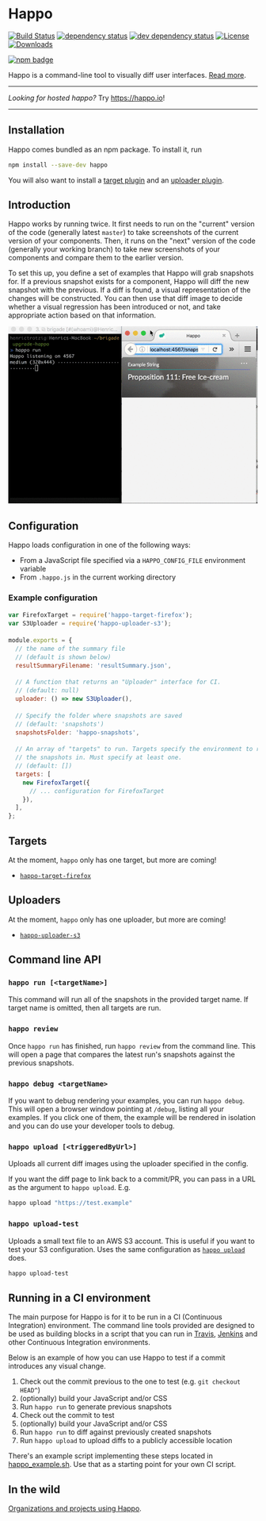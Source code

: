 # Happo

[![Build Status][travis-svg]][travis-url]
[![dependency status][deps-svg]][deps-url]
[![dev dependency status][dev-deps-svg]][dev-deps-url]
[![License][license-image]][license-url]
[![Downloads][downloads-image]][downloads-url]

[![npm badge][npm-badge-png]][package-url]

[package-url]: https://npmjs.org/package/happo
[travis-svg]: https://travis-ci.org/Galooshi/happo.svg
[travis-url]: https://travis-ci.org/Galooshi/happo
[deps-svg]: https://david-dm.org/Galooshi/happo.svg
[deps-url]: https://david-dm.org/Galooshi/happo
[dev-deps-svg]: https://david-dm.org/Galooshi/happo/dev-status.svg
[dev-deps-url]: https://david-dm.org/Galooshi/happo#info=devDependencies
[npm-badge-png]: https://nodei.co/npm/happo.png?downloads=true&stars=true
[license-image]: http://img.shields.io/npm/l/happo.svg
[license-url]: LICENSE
[downloads-image]: http://img.shields.io/npm/dm/happo.svg
[downloads-url]: http://npm-stat.com/charts.html?package=happo

Happo is a command-line tool to visually diff user interfaces. [Read
more][end-of-visual-regressions].

[end-of-visual-regressions]: https://medium.com/brigade-engineering/the-end-of-visual-regressions-b6b5c3d810f

***
*Looking for hosted happo?* Try https://happo.io!
***

## Installation

Happo comes bundled as an npm package. To install it, run

```sh
npm install --save-dev happo
```

You will also want to install a [target plugin](#Targets) and an [uploader plugin](#Uploaders).

## Introduction

Happo works by running twice. It first needs to run on the "current" version of
the code (generally latest `master`) to take screenshots of the current version
of your components. Then, it runs on the "next" version of the code (generally
your working branch) to take new screenshots of your components and compare them
to the earlier version.

To set this up, you define a set of examples that Happo will grab snapshots for.
If a previous snapshot exists for a component, Happo will diff the new snapshot
with the previous. If a diff is found, a visual representation of the changes
will be constructed. You can then use that diff image to decide whether a visual
regression has been introduced or not, and take appropriate action based on that
information.

![Demo of Happo in action](happo_demo.gif)

## Configuration

Happo loads configuration in one of the following ways:

- From a JavaScript file specified via a `HAPPO_CONFIG_FILE` environment variable
- From `.happo.js` in the current working directory

### Example configuration

```js
var FirefoxTarget = require('happo-target-firefox');
var S3Uploader = require('happo-uploader-s3');

module.exports = {
  // the name of the summary file
  // (default is shown below)
  resultSummaryFilename: 'resultSummary.json',
  
  // A function that returns an "Uploader" interface for CI.
  // (default: null)
  uploader: () => new S3Uploader(),

  // Specify the folder where snapshots are saved
  // (default: 'snapshots')
  snapshotsFolder: 'happo-snapshots',

  // An array of "targets" to run. Targets specify the environment to run
  // the snapshots in. Must specify at least one.
  // (default: [])
  targets: [
    new FirefoxTarget({
      // ... configuration for FirefoxTarget
    }),
  ],
};
```


## Targets

At the moment, `happo` only has one target, but more are coming!

- [`happo-target-firefox`](packages/happo-target-firefox)

## Uploaders

At the moment, `happo` only has one uploader, but more are coming!

- [`happo-uploader-s3`](packages/happo-uploader-s3)

## Command line API

### `happo run [<targetName>]`

This command will run all of the snapshots in the provided target name. If target
name is omitted, then all targets are run.

### `happo review`

Once `happo run` has finished, run `happo review` from the command line. This
will open a page that compares the latest run's snapshots against the previous
snapshots.

### `happo debug <targetName>`

If you want to debug rendering your examples, you can run `happo debug`. This
will open a browser window pointing at `/debug`, listing all your examples. If
you click one of them, the example will be rendered in isolation and you can do
use your developer tools to debug.

### `happo upload [<triggeredByUrl>]`

Uploads all current diff images using the uploader specified in the config.

If you want the diff page to link back to a commit/PR, you can pass in a URL as
the argument to `happo upload`. E.g.

```sh
happo upload "https://test.example"
```

### `happo upload-test`

Uploads a small text file to an AWS S3 account. This is useful if you want to
test your S3 configuration. Uses the same configuration as [`happo
upload`](#happo-upload-triggeredbyurl) does.

```sh
happo upload-test
```

## Running in a CI environment

The main purpose for Happo is for it to be run in a CI (Continuous
Integration) environment. The command line tools provided are designed to be
used as building blocks in a script that you can run in
[Travis](https://travis-ci.org/), [Jenkins](https://jenkins-ci.org/) and other
Continuous Integration environments.

Below is an example of how you can use Happo to test if a commit introduces
any visual change.

1. Check out the commit previous to the one to test (e.g. `git checkout HEAD^`)
1. (optionally) build your JavaScript and/or CSS
1. Run `happo run` to generate previous snapshots
1. Check out the commit to test
1. (optionally) build your JavaScript and/or CSS
1. Run `happo run` to diff against previously created snapshots
1. Run `happo upload` to upload diffs to a publicly accessible location

There's an example script implementing these steps located in
[happo_example.sh](happo_example.sh). Use that as a starting point for your own
CI script.

## In the wild

[Organizations and projects using Happo](INTHEWILD.md).
